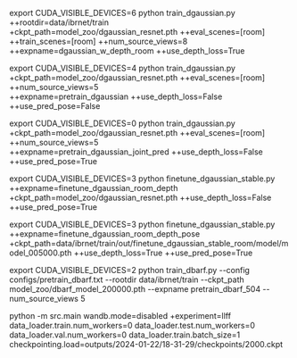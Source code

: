 export CUDA_VISIBLE_DEVICES=6
python train_dgaussian.py ++rootdir=data/ibrnet/train \
    +ckpt_path=model_zoo/dgaussian_resnet.pth ++eval_scenes=[room] \
    ++train_scenes=[room] ++num_source_views=8 \
    ++expname=dgaussian_w_depth_room ++use_depth_loss=True


export CUDA_VISIBLE_DEVICES=4
python train_dgaussian.py \
    +ckpt_path=model_zoo/dgaussian_resnet.pth ++eval_scenes=[room] \
    ++num_source_views=5 \
    ++expname=pretrain_dgaussian ++use_depth_loss=False ++use_pred_pose=False

export CUDA_VISIBLE_DEVICES=0
python train_dgaussian.py \
    +ckpt_path=model_zoo/dgaussian_resnet.pth ++eval_scenes=[room] \
    ++num_source_views=5 \
    ++expname=pretrain_dgaussian_joint_pred ++use_depth_loss=False ++use_pred_pose=True



export CUDA_VISIBLE_DEVICES=3
python finetune_dgaussian_stable.py ++expname=finetune_dgaussian_room_depth +ckpt_path=model_zoo/dgaussian_resnet.pth ++use_depth_loss=False ++use_pred_pose=True

export CUDA_VISIBLE_DEVICES=3
python finetune_dgaussian_stable.py ++expname=finetune_dgaussian_room_depth_pose +ckpt_path=data/ibrnet/train/out/finetune_dgaussian_stable_room/model/model_005000.pth ++use_depth_loss=True ++use_pred_pose=True


export CUDA_VISIBLE_DEVICES=2
python train_dbarf.py --config configs/pretrain_dbarf.txt --rootdir data/ibrnet/train --ckpt_path model_zoo/dbarf_model_200000.pth --expname pretrain_dbarf_504 --num_source_views 5




python -m src.main wandb.mode=disabled +experiment=llff data_loader.train.num_workers=0 data_loader.test.num_workers=0 data_loader.val.num_workers=0 data_loader.train.batch_size=1 checkpointing.load=outputs/2024-01-22/18-31-29/checkpoints/2000.ckpt